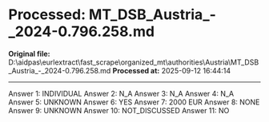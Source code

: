 # Processed: MT_DSB_Austria_-_2024-0.796.258.md

**Original file:** D:\aidpas\eurlextract\fast_scrape\organized_mt\authorities\Austria\MT_DSB_Austria_-_2024-0.796.258.md
**Processed at:** 2025-09-12 16:44:14

---

Answer 1: INDIVIDUAL
Answer 2: N_A
Answer 3: N_A
Answer 4: N_A
Answer 5: UNKNOWN
Answer 6: YES
Answer 7: 2000 EUR
Answer 8: NONE
Answer 9: UNKNOWN
Answer 10: NOT_DISCUSSED
Answer 11: NO
